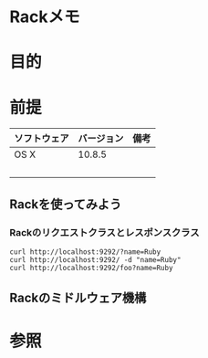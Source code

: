 Rackメモ
===
# 目的
# 前提
| ソフトウェア     | バージョン    | 備考         |
|:---------------|:-------------|:------------|
| OS X           |10.8.5        |             |
|           　　　|        |             |

## Rackを使ってみよう
### Rackのリクエストクラスとレスポンスクラス

```
curl http://localhost:9292/?name=Ruby
curl http://localhost:9292/ -d "name=Ruby"
curl http://localhost:9292/foo?name=Ruby
```

## Rackのミドルウェア機構


# 参照
